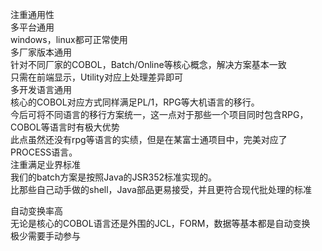 注重通用性  		 
	多平台通用	  
		windows，linux都可正常使用  
	多厂家版本通用	  
		针对不同厂家的COBOL，Batch/Online等核心概念，解决方案基本一致  
		只需在前端显示，Utility对应上处理差异即可  
	多开发语言通用	  
		核心的COBOL对应方式同样满足PL/1，RPG等大机语言的移行。  
		今后可将不同语言的移行方案统一，这一点对于那些一个项目同时包含RPG，COBOL等语言时有极大优势  
		此点虽然还没有rpg等语言的实绩，但是在某富士通项目中，完美对应了PROCESS语言。  
注重满足业界标准		  
	我们的batch方案是按照Java的JSR352标准实现的。	  
	比那些自己动手做的shell，Java部品更易接受，并且更符合现代批处理的标准	  
		
自动变换率高		  
	无论是核心的COBOL语言还是外围的JCL，FORM，数据等基本都是自动变换	  
	极少需要手动参与	  
  

